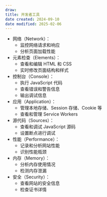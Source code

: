 ```yaml
---
draw:
title: 开发者工具
date created: 2024-09-10
date modified: 2025-02-06
---
```

- 网络（Network）：
    - 监控网络请求和响应
    - 分析页面加载性能
- 元素检查（Elements）：
    - 查看和编辑 HTML 和 CSS
    - 实时修改页面结构和样式
- 控制台（Console）：
    - 执行 JavaScript 代码
    - 查看错误和警告信息
    - 输出调试信息
- 应用（Application）：
    - 管理本地存储、Session 存储、Cookie 等
    - 查看和管理 Service Workers
- 源代码（Sources）：
    - 查看和调试 JavaScript 源码
    - 设置断点进行调试
- 性能（Performance）：
    - 记录和分析网站性能
    - 识别性能瓶颈
- 内存（Memory）：
    - 分析内存使用情况
    - 检测内存泄漏
- 安全（Security）：
    - 查看网站的安全信息
    - 检查证书详情
